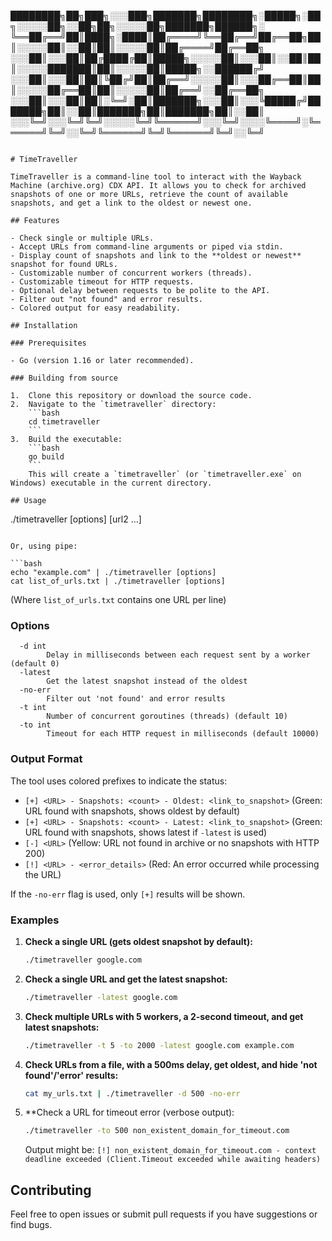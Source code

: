████████╗██╗███╗░░░███╗███████╗████████╗░█████╗░██╗░░░░░██╗░░██╗██╗░░░░░██╗███████╗██████╗░
╚══██╔══╝██║████╗░████║██╔════╝╚══██╔══╝██╔══██╗██║░░░░░██║░░██║██║░░░░░██║██╔════╝██╔══██╗
░░░██║░░░██║██╔████╔██║█████╗░░░░░██║░░░██║░░██║██║░░░░░███████║██║░░░░░██║█████╗░░██████╔╝
░░░██║░░░██║██║╚██╔╝██║██╔══╝░░░░░██║░░░██╔══██║██║░░░░░██╔══██║██║░░░░░██║██╔══╝░░██╔══██╗
░░░██║░░░██║██║░╚═╝░██║███████╗░░░██║░░░╚█████╔╝███████╗██║░░██║███████╗██║███████╗██║░░██║
░░░╚═╝░░░╚═╝╚═╝░░░░░╚═╝╚══════╝░░░╚═╝░░░░╚════╝░╚══════╝╚═╝░░╚═╝╚══════╝╚═╝╚══════╝╚═╝░░╚═╝
```

# TimeTraveller

TimeTraveller is a command-line tool to interact with the Wayback Machine (archive.org) CDX API. It allows you to check for archived snapshots of one or more URLs, retrieve the count of available snapshots, and get a link to the oldest or newest one.

## Features

- Check single or multiple URLs.
- Accept URLs from command-line arguments or piped via stdin.
- Display count of snapshots and link to the **oldest or newest** snapshot for found URLs.
- Customizable number of concurrent workers (threads).
- Customizable timeout for HTTP requests.
- Optional delay between requests to be polite to the API.
- Filter out "not found" and error results.
- Colored output for easy readability.

## Installation

### Prerequisites

- Go (version 1.16 or later recommended).

### Building from source

1.  Clone this repository or download the source code.
2.  Navigate to the `timetraveller` directory:
    ```bash
    cd timetraveller
    ```
3.  Build the executable:
    ```bash
    go build
    ```
    This will create a `timetraveller` (or `timetraveller.exe` on Windows) executable in the current directory.

## Usage

```
./timetraveller [options] <url1> [url2 ...]
```

Or, using pipe:

```bash
echo "example.com" | ./timetraveller [options]
cat list_of_urls.txt | ./timetraveller [options]
```

(Where `list_of_urls.txt` contains one URL per line)

### Options

```
  -d int
    	Delay in milliseconds between each request sent by a worker (default 0)
  -latest
    	Get the latest snapshot instead of the oldest
  -no-err
    	Filter out 'not found' and error results
  -t int
    	Number of concurrent goroutines (threads) (default 10)
  -to int
    	Timeout for each HTTP request in milliseconds (default 10000)
```

### Output Format

The tool uses colored prefixes to indicate the status:

-   `[+] <URL> - Snapshots: <count> - Oldest: <link_to_snapshot>` (Green: URL found with snapshots, shows oldest by default)
-   `[+] <URL> - Snapshots: <count> - Latest: <link_to_snapshot>` (Green: URL found with snapshots, shows latest if `-latest` is used)
-   `[-] <URL>` (Yellow: URL not found in archive or no snapshots with HTTP 200)
-   `[!] <URL> - <error_details>` (Red: An error occurred while processing the URL)

If the `-no-err` flag is used, only `[+]` results will be shown.

### Examples

1.  **Check a single URL (gets oldest snapshot by default):**
    ```bash
    ./timetraveller google.com
    ```

2.  **Check a single URL and get the latest snapshot:**
    ```bash
    ./timetraveller -latest google.com
    ```

3.  **Check multiple URLs with 5 workers, a 2-second timeout, and get latest snapshots:**
    ```bash
    ./timetraveller -t 5 -to 2000 -latest google.com example.com
    ```

4.  **Check URLs from a file, with a 500ms delay, get oldest, and hide 'not found'/'error' results:**
    ```bash
    cat my_urls.txt | ./timetraveller -d 500 -no-err
    ```

5.  **Check a URL for timeout error (verbose output):
    ```bash
    ./timetraveller -to 500 non_existent_domain_for_timeout.com
    ```
    Output might be:
    `[!] non_existent_domain_for_timeout.com - context deadline exceeded (Client.Timeout exceeded while awaiting headers)`

## Contributing

Feel free to open issues or submit pull requests if you have suggestions or find bugs. 